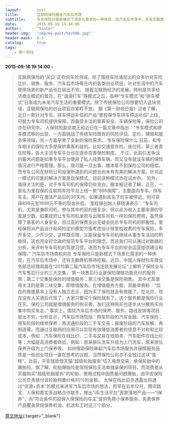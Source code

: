 ```yaml
---
layout:       post
title:        互联网保险掘金汽车后市场
subtitle:     专车保险只是新模式下场景化需求的一种体现，在汽车后市场中，还有无数商机等待挖掘。
date:         2015-09-16 19:14:00
author:       "Sinter"
header-img:   "img/my-post/tech06.jpg"
header-mask:  0.3
catalog:      true
tags:
    - 第一财经
---
```


**2015-09-16 19:14:00**  **-**

> 互联网保险的“风口”正吹向车险领域，除了围绕车险涌现出的众多针对车险比价、销售、服务、汽车后市场等在内的各类创业项目，针对生活中的汽车使用场景的新产品也在层出不穷。
随着互联网经济的发展，特别是共享经济商业模式的普及，在“滴滴打车”等模式之后，各种“专车模式”和“拼车模式”日渐成为未来汽车生活的重要模式。除了传统保险公司想要切入这块领域，互联网保险的创业项目亦紧盯不放。
据《第一财经日报》记者了解，近日一款针对专车、拼车停运补偿的产品“里程保专车拼车停运补偿”上线，可能为专车司机提供保障。而备受关注的乘客安全、车辆保险等，保险公司亦在研究中。
人保财险副总裁王和近日在一篇文章中指出：“专车模式和拼车模式等的出现，一方面挑战了传统车险既有的风险评估、定价、理赔和服务等领域，另一方面孕育了全新的保险需求。
专车保险保什么
目前，和专车相关的保险大多是保护乘客利益的。比如交通意外险、座位险、第三者责任险等，各大主流专车平台也在逐步完善保险制度。
不过，此前引发争议的最大问题是如果专车平台使用了私人挂靠车辆，而又没有就该车辆的保险情况进行严格管理。那么，很可能一旦出事，根本拿不到保险公司的赔偿。而专车公司在财险公司投保所遇到的问题也尚未有完美的解决方案。针对这一模式的可能的解决方案是自保模式，目前这种模式亦在试水中。
另外，值得关注的是，对于专车司机的保障仍处空白。据本报记者了解，近日，一家名为里程保的互联网车险平台上线一款“898保障”，主要面向专车、拼车车主。用户在激活产品后的30天内，如果遇到其名下的车被停运，则可获得898元至1898元不等的现金补偿。
里程保创始人蔡晓涛表示：“专车司机，尤其是兼职司机，参与其中的目的很复杂，但以此为收入主要来源的毕竟是少数，如果政府让专车司机承担与出租车司机一样的保险费用，虽然保障了乘客的人身安全，但过高的保费支出无疑会扼杀专车司机的积极性。里程保将从产品设计和风险定价模型方面考虑设计按里程收费的专车保险，多开多交，少开少交，这样既合理，又能保留专车司机继续从事专车活动的积极性，这也完全符合政府规范专车平台的理念。而且我们可以通过对数据的分析，来评判专车司机的驾驶习惯，进而为专车平台的安全运营提供建议和保障。”
汽车后市场商机何在
专车保险只是新模式下场景化需求的一种体现，在汽车后市场中，还有无数商机等待挖掘。近日，中国人保财险车商业务部总经理双磊在“2015第二届汽车后市场连锁发展论坛”上解析了保险业与汽车售后行业的三大交集， 第一块售后行业是保险理赔功能兑付的服务商；第二个交集是保险的增值服务；第三块交集是保险销售。
其中尤其值得关注的是第二块交集，即增值服务。在增值服务方面，双磊举例称：“现在的救援基本上没有人独立去买，因为买了保险就会有救援了。在北京，现在没有人买酒后代驾了，大家只要买个保险就有了，这个服务都是保险行业在买。保险公司就是增值服务的购买者，我们这种购买也逐步从分散购买向集中购买来走。”
事实上，围绕汽车后市场的保养、服务、路线安排等项目层出不穷。分析显示，汽车后市场包括：购车阶段的汽车金融、汽车保险；用车阶段的维修保养；再流通阶段的二手车交易；报废阶段的汽车拆解、再制造等。而通过互联网的应用可以实现有效降低消费者的信息不对称和比较成本，例如：汽车保险在线比价、二手车交易在线拍卖、汽车配件在线比价等；大幅提高消费者体验，例如：原来排队洗车升级为上门洗车，原来排队保养升级为上门保养等。
如何借助保险串起汽车后市场服务并保障服务品质是一些创业项目一直在思考的议题，当然保险公司亦不会放过这块“蛋糕”。此前，平安就欲借天猫“超级轮胎服务”切入电商交易，承保轮胎中的爆胎险。据了解，轮胎爆胎险是常规保险无法单独承保的项目，而消费者从天猫购买“超级轮胎服务”的轮胎，使用过程中因质量问题爆胎，由平安保险公司负责赔付该轮胎购置价格80%的金额。
太保在线此前亦透露出将通过“资源+资本”的模式来进军汽车后市场的想法，而早在去年12月，腾讯路宝、人保和嘉实多战略合作联手，推出“i车生活平台”首款落地产品——“i保养”，向“符合条件的投保人保保险的车主”提供免费小保养服务，免费保养产品覆盖常规保养机油、机滤和工时这三个部分。


[原文地址](http://www.yicai.com/news/4686708.html){:target="_blank"}


